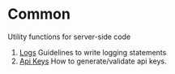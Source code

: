 # Common
Utility functions for server-side code

1. [Logs](docs/logging.md) Guidelines to write logging statements
2. [Api Keys](docs/apikeys.md) How to generate/validate api keys.


